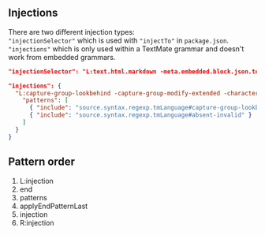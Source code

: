 ## Injections

There are two different injection types:  
`"injectionSelector"` which is used with `"injectTo"` in `package.json`.  
`"injections"` which is only used within a TextMate grammar and doesn't work from embedded grammars.  

```json textmate
"injectionSelector": "L:text.html.markdown -meta.embedded.block.json.textmate"

"injections": {
  "L:capture-group-lookbehind -capture-group-modify-extended -character-class -comment": {
    "patterns": [
      { "include": "source.syntax.regexp.tmLanguage#capture-group-lookbehind-invalid" },
      { "include": "source.syntax.regexp.tmLanguage#absent-invalid" }
    ]
  }
}
```

## Pattern order


1. L:injection
2. end
3. patterns
4. applyEndPatternLast
5. injection
6. R:injection
